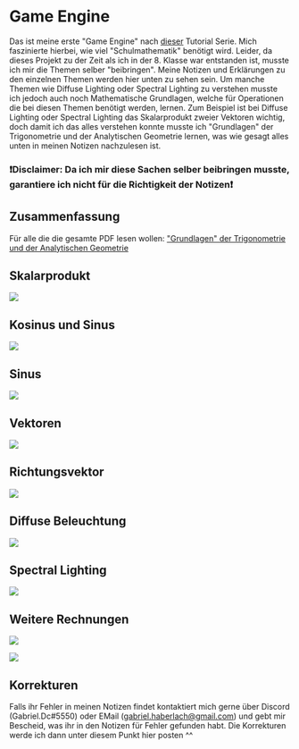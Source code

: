 # Game Engine

Das ist meine erste "Game Engine" nach [dieser](https://www.youtube.com/watch?v=VS8wlS9hF8E&list=PLRIWtICgwaX0u7Rf9zkZhLoLuZVfUksDP&ab_channel=ThinMatrix) Tutorial Serie. Mich faszinierte hierbei, wie viel "Schulmathematik" benötigt wird.
Leider, da dieses Projekt zu der Zeit als ich in der 8. Klasse war entstanden ist, musste ich mir die Themen selber "beibringen".
Meine Notizen und Erklärungen zu den einzelnen Themen werden hier unten zu sehen sein. Um manche Themen wie Diffuse Lighting
oder Spectral Lighting zu verstehen musste ich jedoch auch noch Mathematische Grundlagen, welche für Operationen die bei diesen 
Themen benötigt werden, lernen. Zum Beispiel ist bei Diffuse Lighting oder Spectral Lighting das Skalarprodukt zweier Vektoren
wichtig, doch damit ich das alles verstehen konnte musste ich "Grundlagen" der Trigonometrie und der Analytischen Geometrie lernen, was wie gesagt alles unten in meinen Notizen nachzulesen ist.

### ❗Disclaimer: Da ich mir diese Sachen selber beibringen musste, garantiere ich nicht für die Richtigkeit der Notizen❗

## Zusammenfassung

Für alle die die gesamte PDF lesen wollen: <a href="https://github.com/gabriel-java-github/game-engine/blob/main/Resources/GameEngine_Mathematik.pdf" target="_blank">"Grundlagen" der Trigonometrie und der Analytischen Geometrie</a>

## Skalarprodukt

![](Resources/Skalarprodukt.png)

## Kosinus und Sinus

![](Resources/Kosinus_und_Sinus.png)

## Sinus

![](Resources/Sinus.png)

## Vektoren

![](Resources/Vektoren.png)

## Richtungsvektor

![](Resources/Richtungsvektor.png)

## Diffuse Beleuchtung

![](Resources/Diffuse_Beleuchtung.png)

## Spectral Lighting

![](Resources/Spectral_Lighting.png)

## Weitere Rechnungen

![](Resources/Rechnungen.png)

![](Resources/Rechnungen_2.png)

## Korrekturen

Falls ihr Fehler in meinen Notizen findet kontaktiert mich gerne über Discord (Gabriel.Dc#5550) oder EMail (gabriel.haberlach@gmail.com) und gebt mir Bescheid, was ihr in den Notizen für Fehler gefunden habt. Die Korrekturen werde ich dann unter diesem Punkt hier posten ^^
